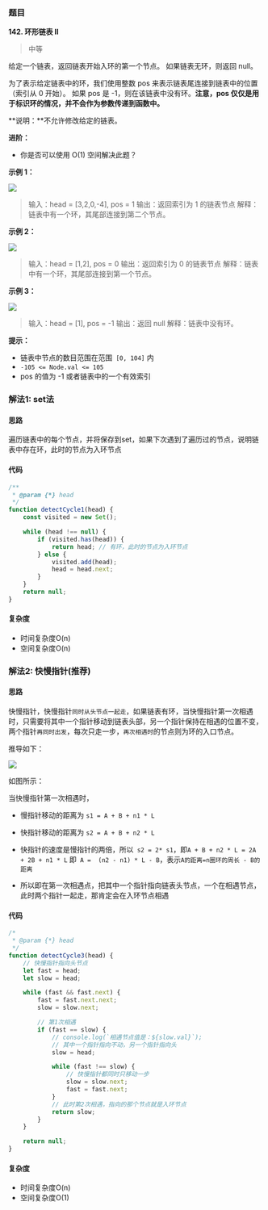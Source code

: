### 题目
**142. 环形链表 II**
>中等

给定一个链表，返回链表开始入环的第一个节点。 如果链表无环，则返回 null。

为了表示给定链表中的环，我们使用整数 pos 来表示链表尾连接到链表中的位置（索引从 0 开始）。 如果 pos 是 -1，则在该链表中没有环。**注意，pos 仅仅是用于标识环的情况，并不会作为参数传递到函数中。**

**说明：**不允许修改给定的链表。

**进阶：**

* 你是否可以使用 O(1) 空间解决此题？

**示例 1：**

![](https://sink-blog-pic.oss-cn-shenzhen.aliyuncs.com/img/leetcode/142_1.png)


>输入：head = [3,2,0,-4], pos = 1
输出：返回索引为 1 的链表节点
解释：链表中有一个环，其尾部连接到第二个节点。

**示例 2：**

![](https://sink-blog-pic.oss-cn-shenzhen.aliyuncs.com/img/leetcode/142_2.png)


>输入：head = [1,2], pos = 0
输出：返回索引为 0 的链表节点
解释：链表中有一个环，其尾部连接到第一个节点。

**示例 3：**

![](https://sink-blog-pic.oss-cn-shenzhen.aliyuncs.com/img/leetcode/142_3.png)


>输入：head = [1], pos = -1
输出：返回 null
解释：链表中没有环。

**提示：**

* 链表中节点的数目范围在范围` [0, 104]` 内
* `-105 <= Node.val <= 105`
* pos 的值为 -1 或者链表中的一个有效索引

### 解法1: set法
#### 思路
遍历链表中的每个节点，并将保存到set，如果下次遇到了遍历过的节点，说明链表中存在环，此时的节点为入环节点

#### 代码
```javascript
/**
 * @param {*} head 
 */
function detectCycle1(head) {
    const visited = new Set();

    while (head !== null) {
        if (visited.has(head)) {
            return head; // 有环，此时的节点为入环节点
        } else {
            visited.add(head);
            head = head.next;
        }
    }
    return null;
}

```

#### 复杂度
* 时间复杂度O(n)
* 空间复杂度O(n)


### 解法2: 快慢指针(推荐)
#### 思路
快慢指针，快慢指针`同时从头节点一起走`，如果链表有环，当快慢指针第一次相遇时，只需要将其中一个指针移动到链表头部，另一个指针保持在相遇的位置不变，两个指针`再同时出发`，每次只走一步，`再次相遇时`的节点则为环的入口节点。



推导如下：

![](https://sink-blog-pic.oss-cn-shenzhen.aliyuncs.com/img/leetcode/%E7%8E%AF%E5%BD%A2%E9%93%BE%E8%A1%A8.png)

如图所示：

当快慢指针第一次相遇时，

- 慢指针移动的距离为 `s1 = A + B + n1 * L`

- 快指针移动的距离为 `s2 = A + B + n2 * L`

- 快指针的速度是慢指针的两倍，所以` s2 = 2* s1`，即`A + B + n2 * L = 2A + 2B + n1 * L` 即` A =  (n2 - n1) * L - B`，表示`A的距离=n圈环的周长 - B的距离`

- 所以即在第一次相遇点，把其中一个指针指向链表头节点，一个在相遇节点，此时两个指针一起走，那肯定会在入环节点相遇

  

#### 代码

```javascript
/*
 * @param {*} head 
 */
function detectCycle3(head) {
    // 快慢指针指向头节点
    let fast = head;
    let slow = head; 

    while (fast && fast.next) {
        fast = fast.next.next;
        slow = slow.next;

        // 第1次相遇
        if (fast == slow) {
            // console.log(`相遇节点值是：${slow.val}`);
            // 其中一个指针指向不动，另一个指针指向头
            slow = head;

            while (fast !== slow) {
                // 快慢指针都同时只移动一步
                slow = slow.next;
                fast = fast.next;
            }
            // 此时第2次相遇，指向的那个节点就是入环节点
            return slow;
        }
    }

    return null;
}

```

#### 复杂度
* 时间复杂度O(n)
* 空间复杂度O(1)
